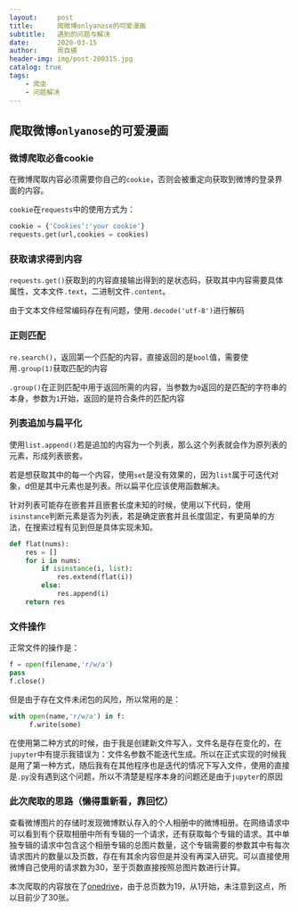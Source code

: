 ```yaml
---
layout:     post
title:      爬微博onlyanose的可爱漫画
subtitle:   遇到的问题与解决
date:       2020-03-15
author:     周自横
header-img: img/post-200315.jpg
catalog: true
tags:
    - 爬虫
    - 问题解决
---
```


## 爬取微博`onlyanose`的可爱漫画

### 微博爬取必备cookie

在微博爬取内容必须需要你自己的`cookie`，否则会被重定向获取到微博的登录界面的内容。

`cookie`在`requests`中的使用方式为：

~~~python
cookie = {'Cookies':'your cookie'}
requests.get(url,cookies = cookies)
~~~

### 获取请求得到内容

`requests.get()`获取到的内容直接输出得到的是状态码，获取其中内容需要具体属性，文本文件`.text`，二进制文件`.content`。

由于文本文件经常编码存在有问题，使用`.decode('utf-8')`进行解码

### 正则匹配

`re.search()`，返回第一个匹配的内容，直接返回的是`bool`值，需要使用`.group(1)`获取匹配的内容

`.group()`在正则匹配中用于返回所需的内容，当参数为`0`返回的是匹配的字符串的本身，参数为`1`开始，返回的是符合条件的匹配内容

### 列表追加与扁平化

使用`list.append()`若是追加的内容为一个列表，那么这个列表就会作为原列表的元素，形成列表嵌套。

若是想获取其中的每一个内容，使用`set`是没有效果的，因为`list`属于可迭代对象，d但是其中元素也是列表。所以扁平化应该使用函数解决。

针对列表可能存在嵌套并且嵌套长度未知的时候，使用以下代码，使用`isinstance`判断元素是否为列表，若是确定嵌套并且长度固定，有更简单的方法，在搜索过程有见到但是具体实现未知。

~~~python
def flat(nums):
    res = []
    for i in nums:
        if isinstance(i, list):
            res.extend(flat(i))
        else:
            res.append(i)
    return res
~~~

### 文件操作

正常文件的操作是：

~~~python
f = open(filename,'r/w/a')
pass
f.close()
~~~

但是由于存在文件未闭包的风险，所以常用的是：

~~~python
with open(name,'r/w/a') in f:
     f.write(some)
~~~

在使用第二种方式的时候，由于我是创建新文件写入，文件名是存在变化的，在`jupyter`中有提示我错误为：文件名参数不能迭代生成。所以在正式实现的时候我是用了第一种方式，随后我有在其他程序也是迭代的情况下写入文件，使用的直接是`.py`没有遇到这个问题，所以不清楚是程序本身的问题还是由于`jupyter`的原因

### 此次爬取的思路（懒得重新看，靠回忆）

查看微博图片的存储时发现微博默认存入的个人相册中的微博相册。在网络请求中可以看到有个获取相册中所有专辑的一个请求，还有获取每个专辑的请求。其中单独专辑的请求中包含这个相册专辑的总图片数量，这个专辑需要的参数其中有每次请求图片的数量以及页数，存在有其余内容但是并没有再深入研究。可以直接使用微博自己使用的请求数为30，至于页数直接按照总图片数进行计算。



本次爬取的内容放在了[onedrive](https://lolihub-my.sharepoint.com/:f:/g/personal/a2232_365svip_top/Eu5ID-9Qi9NOkVMID-wKe_cBnGkQMrD84RqS_z09i8GwSg?e=6sOMEG)，由于总页数为19，从1开始，未注意到这点，所以目前少了30张。

